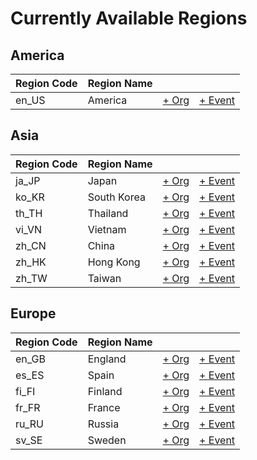 # Currently Available Regions

## America
| Region Code | Region Name | | |
| --- | --- | --- | --- |
| en_US | America | [+ Org](https://github.com/swingdance/orgs/issues/new?assignees=&labels=add+org&projects=&template=02-add_entity.yml&title=Add+Org%3A+en_US+•+%3CName%3E&region=en_US) | [+ Event](https://github.com/swingdance/events/issues/new?assignees=&labels=add+event&projects=&template=02-add_entity.yml&title=Add+Event%3A+en_US+•+%3CName%3E&region=en_US) 

## Asia
| Region Code | Region Name | | |
| --- | --- | --- | --- |
| ja_JP | Japan | [+ Org](https://github.com/swingdance/orgs/issues/new?assignees=&labels=add+org&projects=&template=02-add_entity.yml&title=Add+Org%3A+ja_JP+•+%3CName%3E&region=ja_JP) | [+ Event](https://github.com/swingdance/events/issues/new?assignees=&labels=add+event&projects=&template=02-add_entity.yml&title=Add+Event%3A+ja_JP+•+%3CName%3E&region=ja_JP) 
| ko_KR | South Korea | [+ Org](https://github.com/swingdance/orgs/issues/new?assignees=&labels=add+org&projects=&template=02-add_entity.yml&title=Add+Org%3A+ko_KR+•+%3CName%3E&region=ko_KR) | [+ Event](https://github.com/swingdance/events/issues/new?assignees=&labels=add+event&projects=&template=02-add_entity.yml&title=Add+Event%3A+ko_KR+•+%3CName%3E&region=ko_KR) 
| th_TH | Thailand | [+ Org](https://github.com/swingdance/orgs/issues/new?assignees=&labels=add+org&projects=&template=02-add_entity.yml&title=Add+Org%3A+th_TH+•+%3CName%3E&region=th_TH) | [+ Event](https://github.com/swingdance/events/issues/new?assignees=&labels=add+event&projects=&template=02-add_entity.yml&title=Add+Event%3A+th_TH+•+%3CName%3E&region=th_TH) 
| vi_VN | Vietnam | [+ Org](https://github.com/swingdance/orgs/issues/new?assignees=&labels=add+org&projects=&template=02-add_entity.yml&title=Add+Org%3A+vi_VN+•+%3CName%3E&region=vi_VN) | [+ Event](https://github.com/swingdance/events/issues/new?assignees=&labels=add+event&projects=&template=02-add_entity.yml&title=Add+Event%3A+vi_VN+•+%3CName%3E&region=vi_VN) 
| zh_CN | China | [+ Org](https://github.com/swingdance/orgs/issues/new?assignees=&labels=add+org&projects=&template=02-add_entity.yml&title=Add+Org%3A+zh_CN+•+%3CName%3E&region=zh_CN) | [+ Event](https://github.com/swingdance/events/issues/new?assignees=&labels=add+event&projects=&template=02-add_entity.yml&title=Add+Event%3A+zh_CN+•+%3CName%3E&region=zh_CN) 
| zh_HK | Hong Kong | [+ Org](https://github.com/swingdance/orgs/issues/new?assignees=&labels=add+org&projects=&template=02-add_entity.yml&title=Add+Org%3A+zh_HK+•+%3CName%3E&region=zh_HK) | [+ Event](https://github.com/swingdance/events/issues/new?assignees=&labels=add+event&projects=&template=02-add_entity.yml&title=Add+Event%3A+zh_HK+•+%3CName%3E&region=zh_HK) 
| zh_TW | Taiwan | [+ Org](https://github.com/swingdance/orgs/issues/new?assignees=&labels=add+org&projects=&template=02-add_entity.yml&title=Add+Org%3A+zh_TW+•+%3CName%3E&region=zh_TW) | [+ Event](https://github.com/swingdance/events/issues/new?assignees=&labels=add+event&projects=&template=02-add_entity.yml&title=Add+Event%3A+zh_TW+•+%3CName%3E&region=zh_TW) 

## Europe
| Region Code | Region Name | | |
| --- | --- | --- | --- |
| en_GB | England | [+ Org](https://github.com/swingdance/orgs/issues/new?assignees=&labels=add+org&projects=&template=02-add_entity.yml&title=Add+Org%3A+en_GB+•+%3CName%3E&region=en_GB) | [+ Event](https://github.com/swingdance/events/issues/new?assignees=&labels=add+event&projects=&template=02-add_entity.yml&title=Add+Event%3A+en_GB+•+%3CName%3E&region=en_GB) 
| es_ES | Spain | [+ Org](https://github.com/swingdance/orgs/issues/new?assignees=&labels=add+org&projects=&template=02-add_entity.yml&title=Add+Org%3A+es_ES+•+%3CName%3E&region=es_ES) | [+ Event](https://github.com/swingdance/events/issues/new?assignees=&labels=add+event&projects=&template=02-add_entity.yml&title=Add+Event%3A+es_ES+•+%3CName%3E&region=es_ES) 
| fi_FI | Finland | [+ Org](https://github.com/swingdance/orgs/issues/new?assignees=&labels=add+org&projects=&template=02-add_entity.yml&title=Add+Org%3A+fi_FI+•+%3CName%3E&region=fi_FI) | [+ Event](https://github.com/swingdance/events/issues/new?assignees=&labels=add+event&projects=&template=02-add_entity.yml&title=Add+Event%3A+fi_FI+•+%3CName%3E&region=fi_FI) 
| fr_FR | France | [+ Org](https://github.com/swingdance/orgs/issues/new?assignees=&labels=add+org&projects=&template=02-add_entity.yml&title=Add+Org%3A+fr_FR+•+%3CName%3E&region=fr_FR) | [+ Event](https://github.com/swingdance/events/issues/new?assignees=&labels=add+event&projects=&template=02-add_entity.yml&title=Add+Event%3A+fr_FR+•+%3CName%3E&region=fr_FR) 
| ru_RU | Russia | [+ Org](https://github.com/swingdance/orgs/issues/new?assignees=&labels=add+org&projects=&template=02-add_entity.yml&title=Add+Org%3A+ru_RU+•+%3CName%3E&region=ru_RU) | [+ Event](https://github.com/swingdance/events/issues/new?assignees=&labels=add+event&projects=&template=02-add_entity.yml&title=Add+Event%3A+ru_RU+•+%3CName%3E&region=ru_RU) 
| sv_SE | Sweden | [+ Org](https://github.com/swingdance/orgs/issues/new?assignees=&labels=add+org&projects=&template=02-add_entity.yml&title=Add+Org%3A+sv_SE+•+%3CName%3E&region=sv_SE) | [+ Event](https://github.com/swingdance/events/issues/new?assignees=&labels=add+event&projects=&template=02-add_entity.yml&title=Add+Event%3A+sv_SE+•+%3CName%3E&region=sv_SE) 
